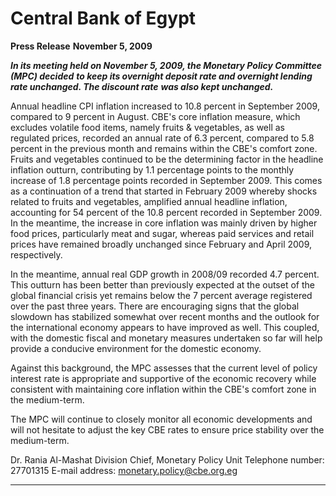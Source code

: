 # Central Bank of Egypt

**Press Release**
**November 5, 2009**

**_In its meeting held on November 5, 2009, the Monetary Policy Committee (MPC) decided_**
**_to keep its overnight deposit rate and overnight lending rate unchanged. The discount rate_**
**_was also kept unchanged._**

Annual headline CPI inflation increased to 10.8 percent in September 2009, compared to 9
percent in August. CBE's core inflation measure, which excludes volatile food items, namely
fruits & vegetables, as well as regulated prices, recorded an annual rate of 6.3 percent,
compared to 5.8 percent in the previous month and remains within the CBE's comfort zone.
Fruits and vegetables continued to be the determining factor in the headline inflation outturn,
contributing by 1.1 percentage points to the monthly increase of 1.8 percentage points
recorded in September 2009. This comes as a continuation of a trend that started in February
2009 whereby shocks related to fruits and vegetables, amplified annual headline inflation,
accounting for 54 percent of the 10.8 percent recorded in September 2009. In the meantime,
the increase in core inflation was mainly driven by higher food prices, particularly meat and
sugar, whereas paid services and retail prices have remained broadly unchanged since
February and April 2009, respectively.

In the meantime, annual real GDP growth in 2008/09 recorded 4.7 percent. This outturn has
been better than previously expected at the outset of the global financial crisis yet remains
below the 7 percent average registered over the past three years. There are encouraging signs
that the global slowdown has stabilized somewhat over recent months and the outlook for the
international economy appears to have improved as well. This coupled, with the domestic
fiscal and monetary measures undertaken so far will help provide a conducive environment
for the domestic economy.

Against this background, the MPC assesses that the current level of policy interest rate is
appropriate and supportive of the economic recovery while consistent with maintaining core
inflation within the CBE's comfort zone in the medium-term.

The MPC will continue to closely monitor all economic developments and will not hesitate to
adjust the key CBE rates to ensure price stability over the medium-term.

Dr. Rania Al-Mashat
Division Chief, Monetary Policy Unit
Telephone number: 27701315
E-mail address: monetary.policy@cbe.org.eg


-----

